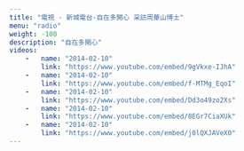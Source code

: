 ```yaml
---
title: "電視 - 新城電台-自在多開心 采訪周華山博士"
menu: "radio"
weight: -100
description: "自在多開心"
videos:
    -   name: "2014-02-10"
        link: "https://www.youtube.com/embed/9gVkxe-IJhA"
    -   name: "2014-02-10"
        link: "https://www.youtube.com/embed/f-MTMg_EqoI"
    -   name: "2014-02-10"
        link: "https://www.youtube.com/embed/Dd3o49zo2Xs"
    -   name: "2014-02-10"
        link: "https://www.youtube.com/embed/8EGr7CiaXUk"
    -   name: "2014-02-10"
        link: "https://www.youtube.com/embed/j0lQXJAVeX0"
---
```


